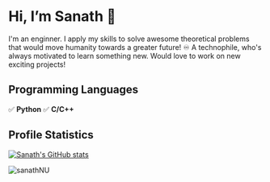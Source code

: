 # Hi, I’m Sanath :wave:
I'm an enginner. I apply my skills to solve awesome theoretical problems that would move humanity towards a greater future! ♾️
A technophile, who's always motivated to learn something new. Would love to work on new exciting projects!

## Programming Languages
:white_check_mark: **Python**
:white_check_mark: **C/C++**

## Profile Statistics

[![Sanath's GitHub stats](https://github-readme-stats.vercel.app/api?username=sanathNU&show_icons=true&theme=dark&hide=issues,stars)](https://github.com/anuraghazra/github-readme-stats)
<br/>
<!--[![Top Langs](https://github-readme-stats.vercel.app/api/top-langs/?username=sanathNU&exclude_repo=github-readme-stats,anuraghazra.github.io)](https://github.com/anuraghazra/github-readme-stats)</br>-->
<p align="left"> <img src="https://komarev.com/ghpvc/?username=sanathNU&color=brightgreen" alt="sanathNU" /> </p>

<!---
wackyboi/wackyboi is a ✨ special ✨ repository because its `README.md` (this file) appears on your GitHub profile.
You can click the Preview link to take a look at your changes.
--->
